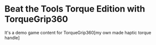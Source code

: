 # Beat the Tools Torque Edition with TorqueGrip360
 It's a demo game content for TorqueGrip360[my own made haptic torque handle]
